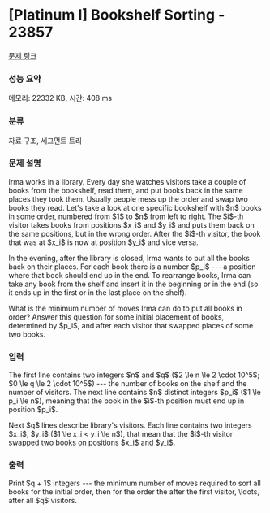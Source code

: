 # [Platinum I] Bookshelf Sorting - 23857 

[문제 링크](https://www.acmicpc.net/problem/23857) 

### 성능 요약

메모리: 22332 KB, 시간: 408 ms

### 분류

자료 구조, 세그먼트 트리

### 문제 설명

<p>Irma works in a library. Every day she watches visitors take a couple of books from the bookshelf, read them, and put books back in the same places they took them. Usually people mess up the order and swap two books they read. Let's take a look at one specific bookshelf with $n$ books in some order, numbered from $1$ to $n$ from left to right. The $i$-th visitor takes books from positions $x_i$ and $y_i$ and puts them back on the same positions, but in the wrong order. After the $i$-th visitor, the book that was at $x_i$ is now at position $y_i$ and vice versa. </p>

<p>In the evening, after the library is closed, Irma wants to put all the books back on their places. For each book there is a number $p_i$ --- a position where that book should end up in the end. To rearrange books, Irma can take any book from the shelf and insert it in the beginning or in the end (so it ends up in the first or in the last place on the shelf).</p>

<p>What is the minimum number of moves Irma can do to put all books in order? Answer this question for some initial placement of books, determined by $p_i$, and after each visitor that swapped places of some two books.</p>

### 입력 

 <p>The first line contains two integers $n$ and $q$ ($2 \le n \le 2 \cdot 10^5$; $0 \le q \le 2 \cdot 10^5$) --- the number of books on the shelf and the number of visitors. The next line contains $n$ distinct integers $p_i$ ($1 \le p_i \le n$), meaning that the book in the $i$-th position must end up in position $p_i$.</p>

<p>Next $q$ lines describe library's visitors. Each line contains two integers $x_i$, $y_i$ ($1 \le x_i < y_i \le n$), that mean that the $i$-th visitor swapped two books on positions  $x_i$ and $y_i$.</p>

### 출력 

 <p>Print $q + 1$ integers --- the minimum number of moves required to sort all books for the initial order, then for the order the after the first visitor, \ldots, after all $q$ visitors.</p>

